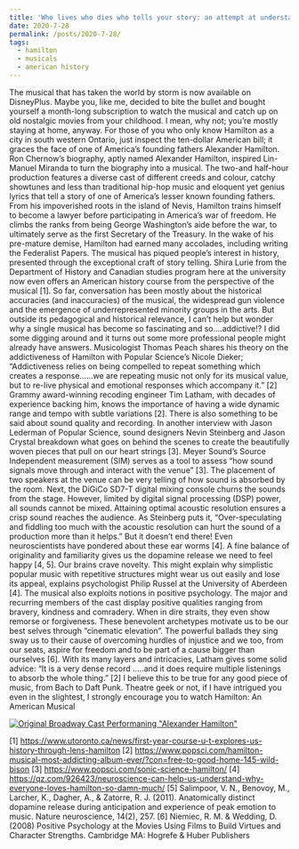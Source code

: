 ```yaml
---
title: 'Who lives who dies who tells your story: an attempt at understanding the transformative power of Hamilton'
date: 2020-7-28
permalink: /posts/2020-7-28/
tags:
  - hamilton
  - musicals
  - american history
---
```

The musical that has taken the world by storm is now available on DisneyPlus. Maybe you, like me, decided to bite the bullet and bought yourself a month-long subscription to watch the musical and catch up on old nostalgic movies from your childhood. I mean, why not; you’re mostly staying at home, anyway. For those of you who only know Hamilton as a city in south western Ontario, just inspect the ten-dollar American bill; it graces the face of one of America’s founding fathers Alexander Hamilton. 
Ron Chernow’s biography, aptly named Alexander Hamilton, inspired Lin-Manuel Miranda to turn the biography into a musical. The two-and half-hour production features a diverse cast of different creeds and colour, catchy showtunes and less than traditional hip-hop music and eloquent yet genius lyrics that tell a story of one of America’s lesser known founding fathers. From his impoverished roots in the island of Nevis, Hamilton trains himself to become a lawyer before participating in America’s war of freedom. He climbs the ranks from being George Washington’s aide before the war, to ultimately serve as the first Secretary of the Treasury. In the wake of his pre-mature demise, Hamilton had earned many accolades, including writing the Federalist Papers.
The musical has piqued people’s interest in history, presented through the exceptional craft of story telling. Shira Lurie from the Department of History and Canadian studies program here at the university now even offers an American history course from the perspective of the musical [1]. So far, conversation has been mostly about the historical accuracies (and inaccuracies) of the musical, the widespread gun violence and the emergence of underrepresented minority groups in the arts. But outside its pedagogical and historical relevance, I can’t help but wonder why a single musical has become so fascinating and so….addictive!? 
I did some digging around and it turns out some more professional people might already have answers. Musicologist Thomas Peach shares his theory on the addictiveness of Hamilton with Popular Science’s Nicole Dieker; “Addictiveness relies on being compelled to repeat something which creates a response……we are repeating music not only for its musical value, but to re-live physical and emotional responses which accompany it.” [2] Grammy award-winning recoding engineer Tim Latham, with decades of experience backing him, knows the importance of having a wide dynamic range and tempo with subtle variations [2]. There is also something to be said about sound quality and recording. In another interview with Jason Lederman of Popular Science, sound designers Nevin Steinberg and Jason Crystal breakdown what goes on behind the scenes to create the beautifully woven pieces that pull on our heart strings [3]. Meyer Sound’s Source Independent measurement (SIM) serves as a tool to assess “how sound signals move through and interact with the venue” [3]. The placement of two speakers at the venue can be very telling of how sound is absorbed by the room. Next, the DiGiCo SD7-T digital mixing console churns the sounds from the stage. However, limited by digital signal processing (DSP) power, all sounds cannot be mixed. Attaining optimal acoustic resolution ensures a crisp sound reaches the audience. As Steinberg puts it, “Over-speculating and fiddling too much with the acoustic resolution can hurt the sound of a production more than it helps.”
But it doesn’t end there! Even neuroscientists have pondered about these ear worms [4]. A fine balance of originality and familiarity gives us the dopamine release we need to feel happy [4, 5]. Our brains crave novelty. This might explain why simplistic popular music with repetitive structures might wear us out easily and lose its appeal, explains psychologist Philip Russel at the University of Aberdeen [4]. The musical also exploits notions in positive psychology. The major and recurring members of the cast display positive qualities ranging from bravery, kindness and comradery. When in dire straits, they even show remorse or forgiveness. These benevolent archetypes motivate us to be our best selves through “cinematic elevation”. The powerful ballads they sing sway us to their cause of overcoming hurdles of injustice and we too, from our seats, aspire for freedom and to be part of a cause bigger than ourselves [6].
With its many layers and intricacies, Latham gives some solid advice: “It is a very dense record …..and it does require multiple listenings to absorb the whole thing.” [2] I believe this to be true for any good piece of music, from Bach to Daft Punk. Theatre geek or not, if I have intrigued you even in the slightest, I strongly encourage you to watch Hamilton: An American Musical

[![Original Broadway Cast Performaning "Alexander Hamilton"](https://i.insider.com/5582065b6da811f325a78f83?width=1100&format=jpeg&auto=webp)](https://www.youtube.com/watch?v=cqvVL8IurMw)


[1] https://www.utoronto.ca/news/first-year-course-u-t-explores-us-history-through-lens-hamilton
[2] https://www.popsci.com/hamilton-musical-most-addicting-album-ever/?con=free-to-good-home-145-wild-bison
[3] https://www.popsci.com/sonic-science-hamilton/
[4] https://qz.com/926423/neuroscience-can-help-us-understand-why-everyone-loves-hamilton-so-damn-much/
[5] Salimpoor, V. N., Benovoy, M., Larcher, K., Dagher, A., & Zatorre, R. J. (2011). Anatomically distinct dopamine release during anticipation and experience of peak emotion to music. Nature neuroscience, 14(2), 257.
[6] Niemiec, R. M. & Wedding, D. (2008) Positive Psychology at the Movies Using Films to Build Virtues and Character Strengths. Cambridge MA: Hogrefe & Huber Publishers
